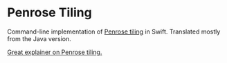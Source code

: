 #  Penrose Tiling

Command-line implementation of [Penrose tiling](https://rosettacode.org/wiki/Penrose_tiling) in Swift. Translated mostly from the Java version.

[Great explainer on Penrose tiling.](https://preshing.com/20110831/penrose-tiling-explained/)
